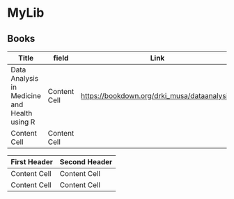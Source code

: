 # MyLib

## Books

| Title  | field | Link |
| ------------- | ------------- | ----------- |
|Data Analysis in Medicine and Health using R  | Content Cell  | https://bookdown.org/drki_musa/dataanalysis/             |
| Content Cell  | Content Cell  |              |

| First Header  | Second Header |
| ------------- | ------------- |
| Content Cell  | Content Cell  |
| Content Cell  | Content Cell  |
